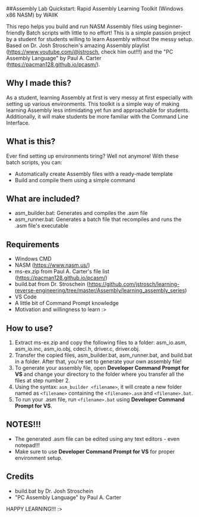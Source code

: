 ##Assembly Lab Quickstart: Rapid Assembly Learning Toolkit (Windows x86 NASM) by WAIIK

This repo helps you build and run NASM Assembly files using beginner-friendly Batch scripts with little to no effort! This is a simple passion project by a student for students willing to learn Assembly without the messy setup. Based on Dr. Josh Stroschein's amazing Assembly playlist (https://www.youtube.com/@jstrosch, check him out!!!) and the "PC Assembly Language" by Paul A. Carter (https://pacman128.github.io/pcasm/).

## Why I made this?
As a student, learning Assembly at first is very messy at first especially with setting up various environments. This toolkit is a simple way of making learning Assembly less intimidating yet fun and approachable for students. Additionally, it will make students be more familiar with the Command Line Interface. 

## What is this?
Ever find setting up environments tiring? Well not anymore! With these batch scripts, you can:
- Automatically create Assembly files with a ready-made template
- Build and compile them using a simple command

## What are included?
- asm_builder.bat: Generates and compiles the .asm file
- asm_runner.bat: Generates a batch file that recompiles and runs the .asm file's executable

## Requirements
- Windows CMD
- NASM (https://www.nasm.us/)
- ms-ex.zip from Paul A. Carter's file list (https://pacman128.github.io/pcasm/)
- build.bat from Dr. Stroschein (https://github.com/jstrosch/learning-reverse-engineering/tree/master/Assembly/learning_assembly_series)
- VS Code
- A little bit of Command Prompt knowledge
- Motivation and willingness to learn :>

## How to use?
1. Extract ms-ex.zip and copy the following files to a folder: asm_io.asm, asm_io.inc, asm_io.obj, cdecl.h, driver.c, driver.obj.
2. Transfer the copied files, asm_builder.bat, asm_runner.bat, and build.bat in a folder. After that, you're set to generate your own assembly file!
3. To generate your assembly file, open **Developer Command Prompt for VS** and change your directory to the folder where you transfer all the files at step number 2.
4. Using the syntax: `asm_builder <filename>`, it will create a new folder named as `<filename>` containing the `<filename>.asm` and `<filename>.bat`.
5. To run your .asm file, run `<filename>.bat` using **Developer Command Prompt for VS**.

## NOTES!!! 
- The generated .asm file can be edited using any text editors - even notepad!!!
- Make sure to use **Developer Command Prompt for VS** for proper environment setup.

## Credits
- build.bat by Dr. Josh Stroschein
- "PC Assembly Language" by Paul A. Carter

HAPPY LEARNING!!! :>
